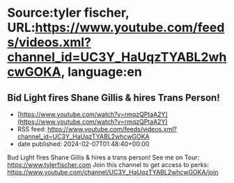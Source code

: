# Source:tyler fischer, URL:https://www.youtube.com/feeds/videos.xml?channel_id=UC3Y_HaUqzTYABL2whcwGOKA, language:en

## Bid Light fires Shane Gillis & hires Trans Person!
 - [https://www.youtube.com/watch?v=rmqzQPtaA2Y](https://www.youtube.com/watch?v=rmqzQPtaA2Y)
 - RSS feed: https://www.youtube.com/feeds/videos.xml?channel_id=UC3Y_HaUqzTYABL2whcwGOKA
 - date published: 2024-02-07T01:48:40+00:00

Bud Light fires Shane Gillis & hires a trans person!
See me on Tour: https://www.tylerfischer.com
Join this channel to get access to perks:
https://www.youtube.com/channel/UC3Y_HaUqzTYABL2whcwGOKA/join

